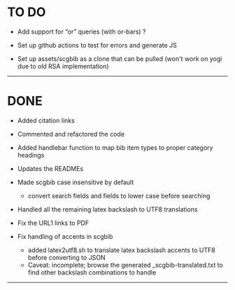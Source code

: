 # TO DO

- Add support for “or” queries (with or-bars) ?

- Set up github actions to test for errors and generate JS

- Set up assets/scgbib as a clone that can be pulled (won't work on yogi due to old RSA implementation)

---
# DONE

- Added citation links

- Commented and refactored the code

- Added handlebar function to map bib item types to proper category headings

- Updates the READMEs

- Made scgbib case insensitive by default
	- convert search fields and fields to lower case before searching

- Handled all the remaining latex backslash to UTF8 translations

- Fix the URL1 links to PDF

- Fix handling of accents in scgbib
	- added latex2utf8.sh to translate latex backslash accents to UTF8 before converting to JSON
	- Caveat: incomplete; browse the generated _scgbib-translated.txt to find other backslash combinations to handle

---
